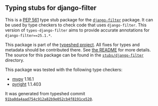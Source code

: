## Typing stubs for django-filter

This is a [PEP 561](https://peps.python.org/pep-0561/) type stub package for
the [`django-filter`](https://github.com/carltongibson/django-filter/) package. It can be used by type checkers
to check code that uses `django-filter`. This version of
`types-django-filter` aims to provide accurate annotations for
`django-filter==25.1.*`.

This package is part of the [typeshed project](https://github.com/python/typeshed).
All fixes for types and metadata should be contributed there.
See [the README](https://github.com/python/typeshed/blob/main/README.md)
for more details. The source for this package can be found in the
[`stubs/django-filter`](https://github.com/python/typeshed/tree/main/stubs/django-filter)
directory.

This package was tested with the following type checkers:
* [mypy](https://github.com/python/mypy/) 1.16.1
* [pyright](https://github.com/microsoft/pyright) 1.1.403

It was generated from typeshed commit
[`91ba0da4aad754c912a82b9e052cb4f8191ce520`](https://github.com/python/typeshed/commit/91ba0da4aad754c912a82b9e052cb4f8191ce520).